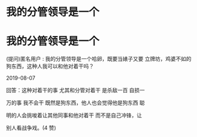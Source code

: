 # 我的分管领导是一个

# 我的分管领导是一个

(提问)匿名用户 : 我的分管领导是一个哈卵，既要当婊子又要 立牌坊，鸡婆不如的狗东西，这种人我可以和他对着干吗？

2019-08-07

回答：这种对着干的事 尤其和分管对着干 是杀敌一百 自损一

万的事 我不会干 既然是狗东西，他人也会觉得他是狗东西 聪

明的人会挑唆着让其他同事和他对着干 而不是自己冲锋，让

别人看战争戏。(4 赞)
